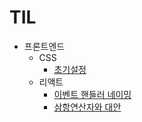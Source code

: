 # TIL

- 프론트엔드
  - CSS
    - [초기설정](https://github.com/CSH111/TIL/blob/master/Front-End/CSS/reset.md)
  - 리액트
    - [이벤트 핸들러 네이밍](https://github.com/CSH111/TIL/blob/master/Front-End/React/naming-event-handler.md)
    - [삼항연산자와 대안](https://github.com/CSH111/TIL/blob/master/Front-End/React/ternary-operator.md)
